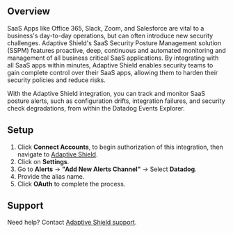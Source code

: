 ## Overview
SaaS Apps like Office 365, Slack, Zoom, and Salesforce are vital to a business's day-to-day operations, but  can often introduce new security challenges. Adaptive Shield's SaaS Security Posture Management solution (SSPM) features proactive, deep, continuous and automated monitoring and management of all business critical SaaS applications. By integrating with all SaaS apps within minutes, Adaptive Shield enables security teams to gain complete control over their SaaS apps, allowing them to harden their security policies and reduce risks.

With the Adaptive Shield integration, you can track and monitor SaaS posture alerts, such as configuration drifts, integration failures, and security check degradations, from within the Datadog Events Explorer.

## Setup

1. Click **Connect Accounts**, to begin authorization of this integration, then navigate to [Adaptive Shield][1].
2. Click on **Settings**.
3. Go to **Alerts** -> **"Add New Alerts Channel"** -> Select **Datadog**.
4. Provide the alias name.
5. Click **OAuth** to complete the process.

## Support
Need help? Contact [Adaptive Shield support][2].

[1]: https://dashboard.adaptive-shield.com/dashboard
[2]: mailto:support@adaptive-shield.com
